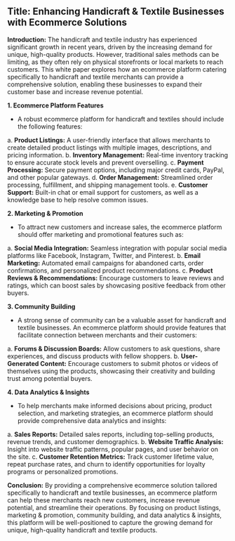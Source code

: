 ## Title: Enhancing Handicraft & Textile Businesses with Ecommerce Solutions

**Introduction:**
The handicraft and textile industry has experienced significant growth in recent years, driven by the increasing
demand for unique, high-quality products. However, traditional sales methods can be limiting, as they often rely
on physical storefronts or local markets to reach customers. This white paper explores how an ecommerce platform
catering specifically to handicraft and textile merchants can provide a comprehensive solution, enabling these
businesses to expand their customer base and increase revenue potential.

**1. Ecommerce Platform Features**

 - A robust ecommerce platform for handicraft and textiles should include the following features:

a. **Product Listings:** A user-friendly interface that allows merchants to create detailed product listings with
multiple images, descriptions, and pricing information.
b. **Inventory Management:** Real-time inventory tracking to ensure accurate stock levels and prevent overselling.
c. **Payment Processing:** Secure payment options, including major credit cards, PayPal, and other popular gateways.
d. **Order Management:** Streamlined order processing, fulfillment, and shipping management tools.
e. **Customer Support:** Built-in chat or email support for customers, as well as a knowledge base to help resolve
common issues.

**2. Marketing & Promotion**

- To attract new customers and increase sales, the ecommerce platform should offer marketing and promotional
features such as:

a. **Social Media Integration:** Seamless integration with popular social media platforms like Facebook, Instagram,
Twitter, and Pinterest.
b. **Email Marketing:** Automated email campaigns for abandoned carts, order confirmations, and personalized product
recommendations.
c. **Product Reviews & Recommendations:** Encourage customers to leave reviews and ratings, which can boost sales by
showcasing positive feedback from other buyers.

**3. Community Building**

 - A strong sense of community can be a valuable asset for handicraft and textile businesses. An ecommerce platform
should provide features that facilitate connection between merchants and their customers:

a. **Forums & Discussion Boards:** Allow customers to ask questions, share experiences, and discuss products with
fellow shoppers.
b. **User-Generated Content:** Encourage customers to submit photos or videos of themselves using the products,
showcasing their creativity and building trust among potential buyers.

**4. Data Analytics & Insights**

 - To help merchants make informed decisions about pricing, product selection, and marketing strategies, an ecommerce
platform should provide comprehensive data analytics and insights:

a. **Sales Reports:** Detailed sales reports, including top-selling products, revenue trends, and customer
demographics.
b. **Website Traffic Analysis:** Insight into website traffic patterns, popular pages, and user behavior on the site.
c. **Customer Retention Metrics:** Track customer lifetime value, repeat purchase rates, and churn to identify
opportunities for loyalty programs or personalized promotions.

**Conclusion:**
By providing a comprehensive ecommerce solution tailored specifically to handicraft and textile businesses, an
ecommerce platform can help these merchants reach new customers, increase revenue potential, and streamline their
operations. By focusing on product listings, marketing & promotion, community building, and data analytics &
insights, this platform will be well-positioned to capture the growing demand for unique, high-quality handicraft
and textile products.